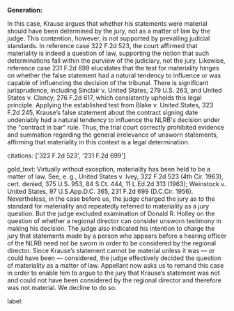 **Generation:**

In this case, Krause argues that whether his statements were material should have been determined by the jury, not as a matter of law by the judge. This contention, however, is not supported by prevailing judicial standards. In reference case 322 F.2d 523, the court affirmed that materiality is indeed a question of law, supporting the notion that such determinations fall within the purview of the judiciary, not the jury. Likewise, reference case 231 F.2d 699 elucidates that the test for materiality hinges on whether the false statement had a natural tendency to influence or was capable of influencing the decision of the tribunal. There is significant jurisprudence, including Sinclair v. United States, 279 U.S. 263, and United States v. Clancy, 276 F.2d 617, which consistently upholds this legal principle. Applying the established test from Blake v. United States, 323 F.2d 245, Krause’s false statement about the contract signing date undeniably had a natural tendency to influence the NLRB's decision under the "contract in bar" rule. Thus, the trial court correctly prohibited evidence and summation regarding the general irrelevance of unsworn statements, affirming that materiality in this context is a legal determination.

citations: ['322 F.2d 523', '231 F.2d 699']

gold_text: Virtually without exception, materiality has been held to be a matter of law. See, e. g., United States v. Ivey, 322 F.2d 523 (4th Cir. 1963), cert. denied, 375 U.S. 953, 84 S.Ct. 444, 11 L.Ed.2d 313 (1963); Weinstock v. United States, 97 U.S.App.D.C. 365, 231 F.2d 699 (D.C.Cir. 1956). Nevertheless, in the case before us, the judge charged the jury as to the standard for materiality and repeatedly referred to materiality as a jury question. But the judge excluded examination of Donald R. Holley on the question of whether a regional director can consider unsworn testimony in making his decision. The judge also indicated his intention to charge the jury that statements made by a person who appears before a hearing officer of the NLRB need not be sworn in order to be considered by the regional director. Since Krause’s statement cannot be material unless it was — or could have been — considered, the judge effectively decided the question of materiality as a matter of law. Appellant now asks us to remand this case in order to enable him to argue to the jury that Krause’s statement was not and could not have been considered by the regional director and therefore was not material. We decline to do so.

label: 
